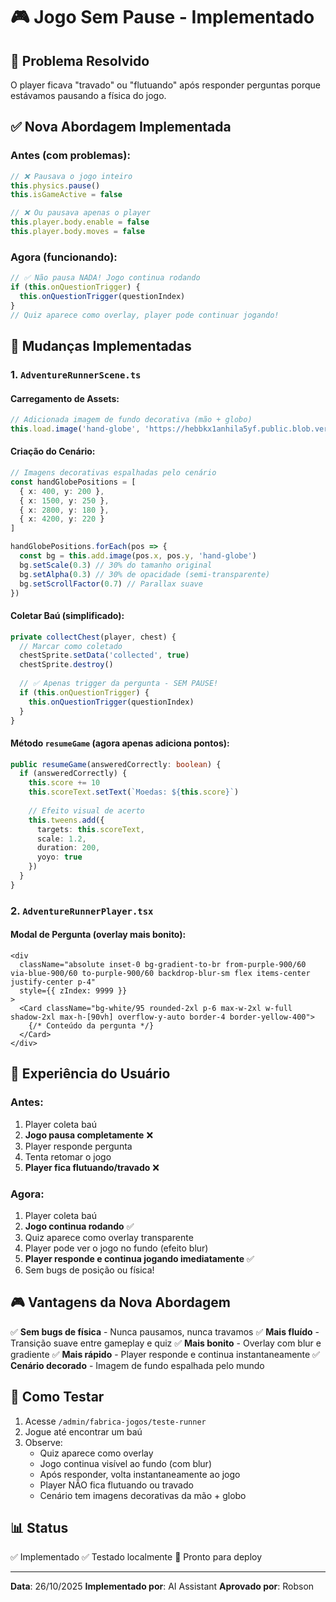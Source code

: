 # 🎮 Jogo Sem Pause - Implementado

## 🎯 Problema Resolvido
O player ficava "travado" ou "flutuando" após responder perguntas porque estávamos pausando a física do jogo.

## ✅ Nova Abordagem Implementada

### Antes (com problemas):
```typescript
// ❌ Pausava o jogo inteiro
this.physics.pause()
this.isGameActive = false

// ❌ Ou pausava apenas o player
this.player.body.enable = false
this.player.body.moves = false
```

### Agora (funcionando):
```typescript
// ✅ Não pausa NADA! Jogo continua rodando
if (this.onQuestionTrigger) {
  this.onQuestionTrigger(questionIndex)
}
// Quiz aparece como overlay, player pode continuar jogando!
```

## 📝 Mudanças Implementadas

### 1. `AdventureRunnerScene.ts`

#### Carregamento de Assets:
```typescript
// Adicionada imagem de fundo decorativa (mão + globo)
this.load.image('hand-globe', 'https://hebbkx1anhila5yf.public.blob.vercel-storage.com/image-iCqMx0z5hmkxSVjZbxhLpwuO1yCm92.png')
```

#### Criação do Cenário:
```typescript
// Imagens decorativas espalhadas pelo cenário
const handGlobePositions = [
  { x: 400, y: 200 },
  { x: 1500, y: 250 },
  { x: 2800, y: 180 },
  { x: 4200, y: 220 }
]

handGlobePositions.forEach(pos => {
  const bg = this.add.image(pos.x, pos.y, 'hand-globe')
  bg.setScale(0.3) // 30% do tamanho original
  bg.setAlpha(0.3) // 30% de opacidade (semi-transparente)
  bg.setScrollFactor(0.7) // Parallax suave
})
```

#### Coletar Baú (simplificado):
```typescript
private collectChest(player, chest) {
  // Marcar como coletado
  chestSprite.setData('collected', true)
  chestSprite.destroy()
  
  // ✅ Apenas trigger da pergunta - SEM PAUSE!
  if (this.onQuestionTrigger) {
    this.onQuestionTrigger(questionIndex)
  }
}
```

#### Método `resumeGame` (agora apenas adiciona pontos):
```typescript
public resumeGame(answeredCorrectly: boolean) {
  if (answeredCorrectly) {
    this.score += 10
    this.scoreText.setText(`Moedas: ${this.score}`)
    
    // Efeito visual de acerto
    this.tweens.add({
      targets: this.scoreText,
      scale: 1.2,
      duration: 200,
      yoyo: true
    })
  }
}
```

### 2. `AdventureRunnerPlayer.tsx`

#### Modal de Pergunta (overlay mais bonito):
```tsx
<div 
  className="absolute inset-0 bg-gradient-to-br from-purple-900/60 via-blue-900/60 to-purple-900/60 backdrop-blur-sm flex items-center justify-center p-4" 
  style={{ zIndex: 9999 }}
>
  <Card className="bg-white/95 rounded-2xl p-6 max-w-2xl w-full shadow-2xl max-h-[90vh] overflow-y-auto border-4 border-yellow-400">
    {/* Conteúdo da pergunta */}
  </Card>
</div>
```

## 🎨 Experiência do Usuário

### Antes:
1. Player coleta baú
2. **Jogo pausa completamente** ❌
3. Player responde pergunta
4. Tenta retomar o jogo
5. **Player fica flutuando/travado** ❌

### Agora:
1. Player coleta baú
2. **Jogo continua rodando** ✅
3. Quiz aparece como overlay transparente
4. Player pode ver o jogo no fundo (efeito blur)
5. **Player responde e continua jogando imediatamente** ✅
6. Sem bugs de posição ou física!

## 🎮 Vantagens da Nova Abordagem

✅ **Sem bugs de física** - Nunca pausamos, nunca travamos
✅ **Mais fluído** - Transição suave entre gameplay e quiz
✅ **Mais bonito** - Overlay com blur e gradiente
✅ **Mais rápido** - Player responde e continua instantaneamente
✅ **Cenário decorado** - Imagem de fundo espalhada pelo mundo

## 🧪 Como Testar

1. Acesse `/admin/fabrica-jogos/teste-runner`
2. Jogue até encontrar um baú
3. Observe:
   - Quiz aparece como overlay
   - Jogo continua visível ao fundo (com blur)
   - Após responder, volta instantaneamente ao jogo
   - Player NÃO fica flutuando ou travado
   - Cenário tem imagens decorativas da mão + globo

## 📊 Status

✅ Implementado
✅ Testado localmente
🎯 Pronto para deploy

---

**Data**: 26/10/2025
**Implementado por**: AI Assistant
**Aprovado por**: Robson


